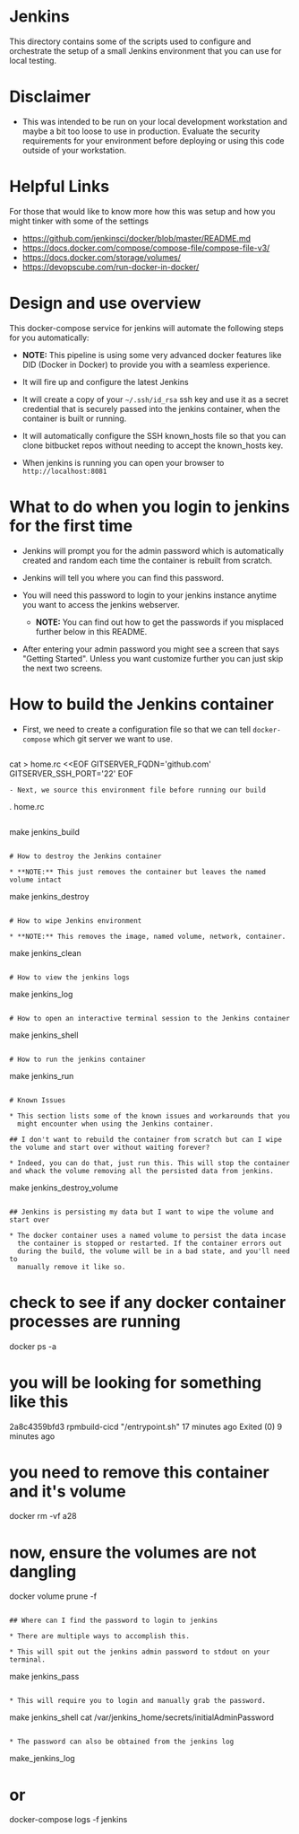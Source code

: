 Jenkins
=======

This directory contains some of the scripts used to configure and
orchestrate the setup of a small Jenkins environment that you can use
for local testing.

# Disclaimer

* This was intended to be run on your local development workstation and
  maybe a bit too loose to use in production. Evaluate the security
  requirements for your environment before deploying or using this code
  outside of your workstation.

# Helpful Links

For those that would like to know more how this was setup and how you
might tinker with some of the settings

* https://github.com/jenkinsci/docker/blob/master/README.md
* https://docs.docker.com/compose/compose-file/compose-file-v3/
* https://docs.docker.com/storage/volumes/
* https://devopscube.com/run-docker-in-docker/


# Design and use overview

This docker-compose service for jenkins will automate the following
steps for you automatically:

* **NOTE:** This pipeline is using some very advanced docker features
  like DID (Docker in Docker) to provide you with a seamless experience.

* It will fire up and configure the latest Jenkins
* It will create a copy of your `~/.ssh/id_rsa` ssh key and use it as a
  secret credential that is securely passed into the jenkins container,
  when the container is built or running.
* It will automatically configure the SSH known_hosts file so that you
  can clone bitbucket repos without needing to accept the known_hosts
  key.
* When jenkins is running you can open your browser to `http://localhost:8081`

# What to do when you login to jenkins for the first time

* Jenkins will prompt you for the admin password which is automatically
  created and random each time the container is rebuilt from scratch.
* Jenkins will tell you where you can find this password.
* You will need this password to login to your jenkins instance anytime you want to
  access the jenkins webserver.

   * **NOTE:** You can find out how to get the passwords if you misplaced further
     below in this README.

* After entering your admin password you might see a screen that says
  "Getting Started". Unless you want customize further you can just
  skip the next two screens.

# How to build the Jenkins container

- First, we need to create a configuration file so that we can tell
  `docker-compose` which git server we want to use. 

  ```
cat > home.rc <<EOF
GITSERVER_FQDN='github.com'
GITSERVER_SSH_PORT='22'
EOF
  ```
- Next, we source this environment file before running our build

```
. home.rc
```

```
make jenkins_build
```

# How to destroy the Jenkins container

* **NOTE:** This just removes the container but leaves the named volume intact

```
make jenkins_destroy
```

# How to wipe Jenkins environment

* **NOTE:** This removes the image, named volume, network, container.

```
make jenkins_clean
```

# How to view the jenkins logs

```
make jenkins_log
```

# How to open an interactive terminal session to the Jenkins container

```
make jenkins_shell
```

# How to run the jenkins container

```
make jenkins_run
```

# Known Issues

* This section lists some of the known issues and workarounds that you
  might encounter when using the Jenkins container.

## I don't want to rebuild the container from scratch but can I wipe the volume and start over without waiting forever?

* Indeed, you can do that, just run this. This will stop the container and whack the volume removing all the persisted data from jenkins.

```
make jenkins_destroy_volume
```

## Jenkins is persisting my data but I want to wipe the volume and start over

* The docker container uses a named volume to persist the data incase
  the container is stopped or restarted. If the container errors out
  during the build, the volume will be in a bad state, and you'll need to
  manually remove it like so.

  ```
  # check to see if any docker container processes are running
  docker ps -a

  # you will be looking for something like this
  2a8c4359bfd3   rpmbuild-cicd "/entrypoint.sh" 17 minutes ago   Exited (0) 9 minutes ago

  # you need to remove this container and it's volume
  docker rm -vf a28

  # now, ensure the volumes are not dangling
  docker volume prune -f
  ```

## Where can I find the password to login to jenkins

* There are multiple ways to accomplish this.

* This will spit out the jenkins admin password to stdout on your terminal.

```
make jenkins_pass
```

* This will require you to login and manually grab the password.

```
make jenkins_shell
cat /var/jenkins_home/secrets/initialAdminPassword
```

* The password can also be obtained from the jenkins log

```
make_jenkins_log

# or

docker-compose logs -f jenkins
```
